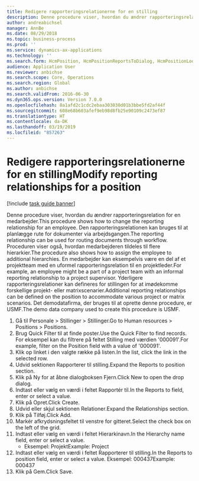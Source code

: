 ```yaml
---
title: Redigere rapporteringsrelationerne for en stilling
description: Denne procedure viser, hvordan du ændrer rapporteringsrelation for en medarbejder.
author: andreabichsel
manager: AnnBe
ms.date: 08/29/2018
ms.topic: business-process
ms.prod: ''
ms.service: dynamics-ax-applications
ms.technology: ''
ms.search.form: HcmPosition, HcmPositionReportsToDialog, HcmPositionLookup
audience: Application User
ms.reviewer: anbichse
ms.search.scope: Core, Operations
ms.search.region: Global
ms.author: anbichse
ms.search.validFrom: 2016-06-30
ms.dyn365.ops.version: Version 7.0.0
ms.openlocfilehash: 8a1afd2c1cdc2ebaa303030d01b3bbe5fd2af44f
ms.sourcegitcommit: 608e68b603afef9eb98d8fb25e90109c2473ef87
ms.translationtype: HT
ms.contentlocale: da-DK
ms.lasthandoff: 03/19/2019
ms.locfileid: "857263"
---
```

# <a name="modify-reporting-relationships-for-a-position"></a><span data-ttu-id="08ccd-103">Redigere rapporteringsrelationerne for en stilling</span><span class="sxs-lookup"><span data-stu-id="08ccd-103">Modify reporting relationships for a position</span></span>

[!include [task guide banner](../../includes/task-guide-banner.md)]

<span data-ttu-id="08ccd-104">Denne procedure viser, hvordan du ændrer rapporteringsrelation for en medarbejder.</span><span class="sxs-lookup"><span data-stu-id="08ccd-104">This procedure shows how to change the reporting relationship for an employee.</span></span> <span data-ttu-id="08ccd-105">Den rapporteringsrelationen kan bruges til at planlægge rute for dokumenter via arbejdsgangen.</span><span class="sxs-lookup"><span data-stu-id="08ccd-105">The reporting relationship can be used for routing documents through workflow.</span></span> <span data-ttu-id="08ccd-106">Proceduren viser også, hvordan medarbejderen tildeles til flere hierarkier.</span><span class="sxs-lookup"><span data-stu-id="08ccd-106">The procedure also shows how to assign the employee to additional hierarchies.</span></span> <span data-ttu-id="08ccd-107">En medarbejder kan eksempelvis være en del af et projektteam med en uformel rapporteringsrelation til en projektleder.</span><span class="sxs-lookup"><span data-stu-id="08ccd-107">For example, an employee might be a part of a project team with an informal reporting relationship to a project supervisor.</span></span> <span data-ttu-id="08ccd-108">Yderligere rapporteringsrelationer kan defineres for stillingen for at imødekomme forskellige projekt- eller matrixscenarier.</span><span class="sxs-lookup"><span data-stu-id="08ccd-108">Additional reporting relationships can be defined on the position to accommodate various project or matrix scenarios.</span></span> <span data-ttu-id="08ccd-109">Det demodatafirma, der bruges til at oprette denne procedure, er USMF.</span><span class="sxs-lookup"><span data-stu-id="08ccd-109">The demo data company used to create this procedure is USMF.</span></span>

1. <span data-ttu-id="08ccd-110">Gå til Personale > Stillinger > Stillinger.</span><span class="sxs-lookup"><span data-stu-id="08ccd-110">Go to Human resources > Positions > Positions.</span></span>
2. <span data-ttu-id="08ccd-111">Brug Quick Filter til at finde poster.</span><span class="sxs-lookup"><span data-stu-id="08ccd-111">Use the Quick Filter to find records.</span></span> <span data-ttu-id="08ccd-112">For eksempel kan du filtrere på feltet Stilling med værdien '000091'.</span><span class="sxs-lookup"><span data-stu-id="08ccd-112">For example, filter on the Position field with a value of '000091'.</span></span>
3. <span data-ttu-id="08ccd-113">Klik op linket i den valgte række på listen.</span><span class="sxs-lookup"><span data-stu-id="08ccd-113">In the list, click the link in the selected row.</span></span>
4. <span data-ttu-id="08ccd-114">Udvid sektionen Rapporterer til stilling.</span><span class="sxs-lookup"><span data-stu-id="08ccd-114">Expand the Reports to position section.</span></span>
5. <span data-ttu-id="08ccd-115">Klik på Ny for at åbne dialogboksen Fjern.</span><span class="sxs-lookup"><span data-stu-id="08ccd-115">Click New to open the drop dialog.</span></span>
6. <span data-ttu-id="08ccd-116">Indtast eller vælg en værdi i feltet Rapportér til.</span><span class="sxs-lookup"><span data-stu-id="08ccd-116">In the Reports to field, enter or select a value.</span></span>
7. <span data-ttu-id="08ccd-117">Klik på Opret.</span><span class="sxs-lookup"><span data-stu-id="08ccd-117">Click Create.</span></span>
8. <span data-ttu-id="08ccd-118">Udvid eller skjul sektionen Relationer.</span><span class="sxs-lookup"><span data-stu-id="08ccd-118">Expand the Relationships section.</span></span>
9. <span data-ttu-id="08ccd-119">Klik på Tilføj.</span><span class="sxs-lookup"><span data-stu-id="08ccd-119">Click Add.</span></span>
10. <span data-ttu-id="08ccd-120">Markér afkrydsningsfeltet til venstre for gitteret.</span><span class="sxs-lookup"><span data-stu-id="08ccd-120">Select the check box on the left of the grid.</span></span>
11. <span data-ttu-id="08ccd-121">Indtast eller vælg en værdi i feltet Hierarkinavn.</span><span class="sxs-lookup"><span data-stu-id="08ccd-121">In the Hierarchy name field, enter or select a value.</span></span>
    * <span data-ttu-id="08ccd-122">Eksempel: Projekt</span><span class="sxs-lookup"><span data-stu-id="08ccd-122">Example: Project</span></span>  
12. <span data-ttu-id="08ccd-123">Indtast eller vælg en værdi i feltet Rapporterer til stilling.</span><span class="sxs-lookup"><span data-stu-id="08ccd-123">In the Reports to position field, enter or select a value.</span></span>  <span data-ttu-id="08ccd-124">Eksempel: 000437</span><span class="sxs-lookup"><span data-stu-id="08ccd-124">Example:  000437</span></span>
13. <span data-ttu-id="08ccd-125">Klik på Gem.</span><span class="sxs-lookup"><span data-stu-id="08ccd-125">Click Save.</span></span>

